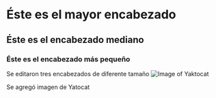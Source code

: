 # Éste es el mayor encabezado
## Éste es el encabezado mediano
### Éste es el encabezado más pequeño

Se editaron tres encabezados de diferente tamaño
![Image of Yaktocat](https://octodex.github.com/images/yaktocat.png)

Se agregó imagen de Yatocat
